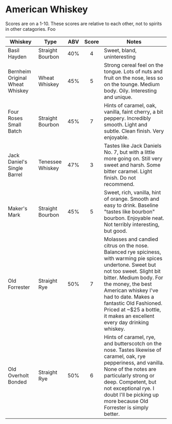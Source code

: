 # American Whiskey
Scores are on a 1-10. These scores are relative to each other, not to spirits in other catagories. Foo

| Whiskey                         | Type             | ABV | Score | Notes                                                                                                                                                                                                                                                                                                                               |
|---------------------------------|------------------|:---:|:-----:|-------------------------------------------------------------------------------------------------------------------------------------------------------------------------------------------------------------------------------------------------------------------------------------------------------------------------------------|
| Basil Hayden                    | Straight Bourbon | 40% | 4     | Sweet, bland, uninteresting                                                                                                                                                                                                                                                                                                         |
| Bernheim Original Wheat Whiskey | Wheat Whiskey    | 45% | 5     | Strong cereal feel on the tongue. Lots of nuts and fruit on the nose, less so on the tounge. Medium body. Oily. Interesting and unique.                                                                                                                                                                                             |
| Four Roses Small Batch          | Straight Bourbon | 45% | 7     | Hints of caramel, oak, vanilla, faint cherry, a bit peppery. Incredibly smooth. Light and subtle. Clean finish. Very enjoyable.                                                                                                                                                                                                     |
| Jack Daniel's Single Barrel     | Tenessee Whiskey | 47% | 3     | Tastes like Jack Daniels No. 7, but with a little more going on. Still very sweet and harsh. Some bitter caramel. Light finish. Do not recommend.                                                                                                                                                                                   |
| Maker's Mark                    | Straight Bourbon | 45% | 5     | Sweet, rich, vanilla, hint of orange. Smooth and easy to drink. Baseline "tastes like bourbon" bourbon. Enjoyable neat. Not terribly interesting, but good.                                                                                                                                                                         |
| Old Forrester                   | Straight Rye     | 50% | 7     | Molasses and candied citrus on the nose. Balanced rye spiciness, with warming pie spices undertone. Sweet but not too sweet. Slight bit bitter. Medium body. For the money, the best American whiskey I've had to date. Makes a fantastic Old Fashioned. Priced at ~$25 a bottle, it makes an excellent every day drinking whiskey. |
| Old Overholt Bonded             | Straight Rye     | 50% | 6     | Hints of caramel, rye, and butterscotch on the nose. Tastes likewise of caramel, oak, rye pepperiness, and vanilla. None of the notes are particularly strong or deep. Competent, but not exceptional rye. I doubt I'll be picking up more because Old Forrester is simply better.                                                  |
